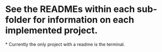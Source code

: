 # See the READMEs within each sub-folder for information on each implemented project.
\* Currently the only project with a readme is the terminal.